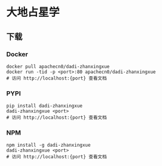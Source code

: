 # 大地占星学

## 下载

### Docker

```
docker pull apachecn0/dadi-zhanxingxue
docker run -tid -p <port>:80 apachecn0/dadi-zhanxingxue
# 访问 http://localhost:{port} 查看文档
```

### PYPI

```
pip install dadi-zhanxingxue
dadi-zhanxingxue <port>
# 访问 http://localhost:{port} 查看文档
```

### NPM

```
npm install -g dadi-zhanxingxue
dadi-zhanxingxue <port>
# 访问 http://localhost:{port} 查看文档
```